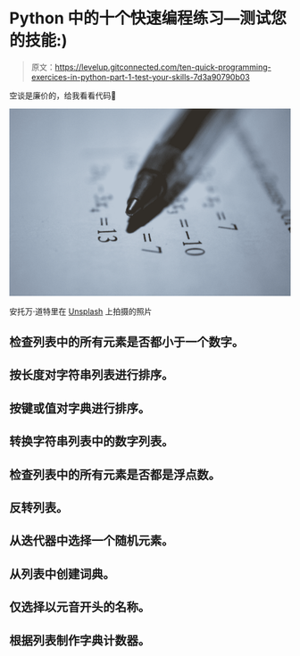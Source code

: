 # Python 中的十个快速编程练习—测试您的技能:)

> 原文：<https://levelup.gitconnected.com/ten-quick-programming-exercices-in-python-part-1-test-your-skills-7d3a90790b03>

空谈是廉价的，给我看看代码🙌

![](img/0f8a5a2f64dcadb969119d74aec06e3a.png)

安托万·道特里在 [Unsplash](https://unsplash.com?utm_source=medium&utm_medium=referral) 上拍摄的照片

## 检查列表中的所有元素是否都小于一个数字。

## 按长度对字符串列表进行排序。

## 按键或值对字典进行排序。

## 转换字符串列表中的数字列表。

## 检查列表中的所有元素是否都是浮点数。

## 反转列表。

## 从迭代器中选择一个随机元素。

## 从列表中创建词典。

## 仅选择以元音开头的名称。

## 根据列表制作字典计数器。